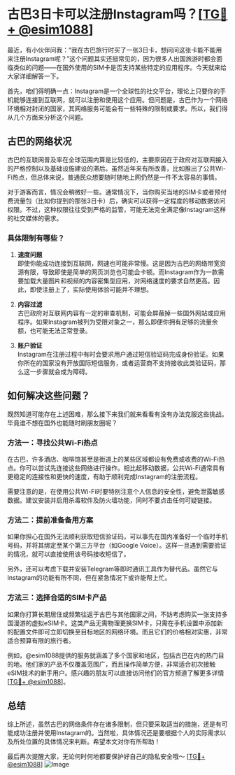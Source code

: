 # 古巴3日卡可以注册Instagram吗？[[TG💪+ @esim1088](https://t.me/s/esim1088)]

最近，有小伙伴问我：“我在古巴旅行时买了一张3日卡，想问问这张卡能不能用来注册Instagram呢？”这个问题其实还挺常见的，因为很多人出国旅游时都会面临类似的问题——在国外使用的SIM卡是否支持某些特定的应用程序。今天就来给大家详细解答一下。

首先，咱们得明确一点：Instagram是一个全球性的社交平台，理论上只要你的手机能够连接到互联网，就可以注册和使用这个应用。但问题是，古巴作为一个网络环境相对封闭的国家，其网络服务可能会有一些特殊的限制或要求。所以，我们得从几个方面来分析这个问题。

## 古巴的网络状况

古巴的互联网普及率在全球范围内算是比较低的，主要原因在于政府对互联网接入的严格控制以及基础设施建设的滞后。虽然近年来有所改善，比如推出了公共Wi-Fi热点，但总体来说，普通民众想要随时随地上网仍然是一件不太容易的事情。

对于游客而言，情况会稍微好一些。通常情况下，当你购买当地的SIM卡或者预付费流量包（比如你提到的那张3日卡）后，确实可以获得一定程度的移动数据访问权限。不过，这种权限往往受到严格的监管，可能无法完全满足像Instagram这样的社交媒体的需求。

### 具体限制有哪些？

1. **速度问题**  
   即使你能成功连接到互联网，网速也可能非常慢。这是因为古巴的网络带宽资源有限，导致即使是简单的网页浏览也可能会卡顿。而Instagram作为一款需要加载大量图片和视频的内容密集型应用，对网络速度的要求自然更高。因此，即使注册上了，实际使用体验可能并不理想。

2. **内容过滤**  
   古巴政府对互联网内容有一定的审查机制，可能会屏蔽掉一些国外网站或应用程序。如果Instagram被列为受限对象之一，那么即便你拥有足够的流量余额，也可能无法正常登录。

3. **账户验证**  
   Instagram在注册过程中有时会要求用户通过短信验证码完成身份验证。如果你所在的国家没有开放国际短信服务，或者运营商不支持接收此类验证码，那么这一步骤就会成为障碍。

## 如何解决这些问题？

既然知道可能存在上述困难，那么接下来我们就来看看有没有办法克服这些挑战。毕竟谁不想在国外也能随时刷朋友圈呢？

### 方法一：寻找公共Wi-Fi热点

在古巴，许多酒店、咖啡馆甚至是街道上的某些区域都设有免费或收费的Wi-Fi热点。你可以尝试先连接这些网络进行操作。相比起移动数据，公共Wi-Fi通常具有更稳定的连接性和更快的速度，有助于顺利完成Instagram的注册流程。

需要注意的是，在使用公共Wi-Fi时要特别注意个人信息的安全性，避免泄露敏感数据。建议安装并启用杀毒软件及防火墙功能，同时不要点击任何可疑链接。

### 方法二：提前准备备用方案

如果你担心在国外无法顺利获取短信验证码，可以事先在国内准备好一个临时手机号码，并将其绑定至某个第三方平台（如Google Voice）。这样一旦遇到需要验证的情况，就可以直接使用该号码接收短信了。

另外，还可以考虑下载并安装Telegram等即时通讯工具作为替代品。虽然它与Instagram的功能有所不同，但在紧急情况下或许能帮上忙。

### 方法三：选择合适的SIM卡产品

如果你打算长期居住或频繁往返于古巴与其他国家之间，不妨考虑购买一张支持多国漫游的虚拟eSIM卡。这类产品无需物理更换SIM卡，只需在手机设置中添加新的配置文件即可立即切换至目标地区的网络环境。而且它们的价格相对实惠，非常适合预算有限的旅行者。

例如，@esim1088提供的服务就涵盖了多个国家和地区，包括古巴在内的热门目的地。他们家的产品不仅覆盖范围广，而且操作简单方便，非常适合初次接触eSIM技术的新手用户。感兴趣的朋友可以直接访问他们的官方频道了解更多详情[[TG💪+ @esim1088](https://t.me/s/esim1088)]。

## 总结

综上所述，虽然古巴的网络条件存在诸多限制，但只要采取适当的措施，还是有可能成功注册并使用Instagram的。当然啦，具体情况还是要根据个人的实际需求以及所处位置的具体情况来判断。希望本文对你有所帮助！

最后再次提醒大家，无论何时何地都要保护好自己的隐私安全哦～ [[TG💪+ @esim1088](https://t.me/s/esim1088)] ![Image](https://i.postimg.cc/4NQfJmqS/Snipaste-2025-05-13-00-14-12.png)